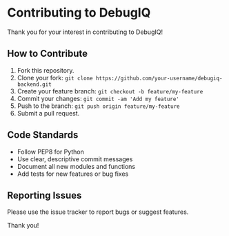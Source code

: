 # Contributing to DebugIQ

Thank you for your interest in contributing to DebugIQ!

## How to Contribute

1. Fork this repository.
2. Clone your fork: `git clone https://github.com/your-username/debugiq-backend.git`
3. Create your feature branch: `git checkout -b feature/my-feature`
4. Commit your changes: `git commit -am 'Add my feature'`
5. Push to the branch: `git push origin feature/my-feature`
6. Submit a pull request.

## Code Standards

- Follow PEP8 for Python
- Use clear, descriptive commit messages
- Document all new modules and functions
- Add tests for new features or bug fixes

## Reporting Issues

Please use the issue tracker to report bugs or suggest features.

Thank you!

